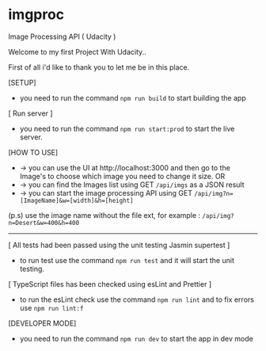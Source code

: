 # imgproc
Image Processing API ( Udacity )

Welcome to my first Project With Udacity..

First of all i'd like to thank you to let me be in this place.

[SETUP]
* you need to run the command `npm run build` to start building the app

[ Run server ]
* you need to run the command `npm run start:prod` to start the live server.

[HOW TO USE]
* -> you can use the UI at http://localhost:3000 and then go to the Image's to choose which image you need to change it size.
OR
* -> you can find the Images list using GET `/api/imgs` as a JSON result
* -> you can start the image processing API using GET `/api/img?n=[ImageName]&w=[width]&h=[height]`

(p.s) use the image name without the file ext, for example : `/api/img?n=Desert&w=400&h=400`


------------------------------------------------------------------------------
[ All tests had been passed using the unit testing Jasmin supertest ]
* to run test use the command `npm run test` and it will start the unit testing.

[ TypeScript files has been checked using esLint and Prettier ]
* to run the esLint check use the command ` npm run lint ` and to fix errors use ` npm run lint:f `

[DEVELOPER MODE]
* you need to run the command `npm run dev` to start the app in dev mode
